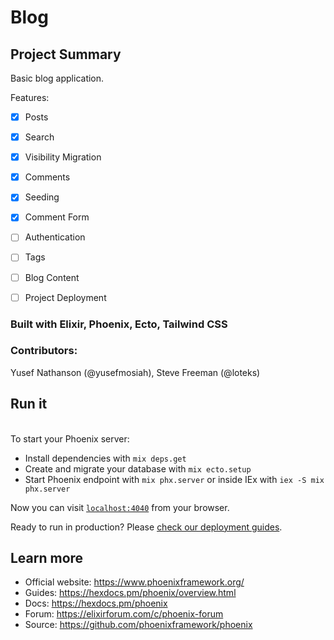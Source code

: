 # Blog

## Project Summary
Basic blog application.

Features:

- [x] Posts
- [x] Search
- [x] Visibility Migration
- [x] Comments
- [x] Seeding
- [x] Comment Form
- [ ] Authentication
- [ ] Tags
- [ ] Blog Content
- [ ] Project Deployment


### Built with Elixir, Phoenix, Ecto, Tailwind CSS

### Contributors:
Yusef Nathanson (@yusefmosiah), Steve Freeman (@loteks)

## Run it
<br>
To start your Phoenix server:

  * Install dependencies with `mix deps.get`
  * Create and migrate your database with `mix ecto.setup`
  * Start Phoenix endpoint with `mix phx.server` or inside IEx with `iex -S mix phx.server`

Now you can visit [`localhost:4040`](http://localhost:4040) from your browser.

Ready to run in production? Please [check our deployment guides](https://hexdocs.pm/phoenix/deployment.html).

## Learn more

  * Official website: https://www.phoenixframework.org/
  * Guides: https://hexdocs.pm/phoenix/overview.html
  * Docs: https://hexdocs.pm/phoenix
  * Forum: https://elixirforum.com/c/phoenix-forum
  * Source: https://github.com/phoenixframework/phoenix
